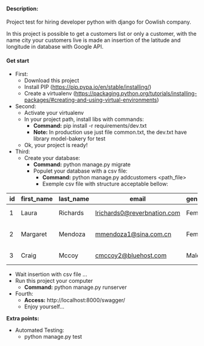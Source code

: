 #### Description:
Project test for hiring developer python with django for Oowlish company.

In this project is possible to get a customers list or only a customer, with the name city your 
customers live is made an insertion of the latitude and longitude in database with Google API.

#### Get start
* First:
    * Download this project
    * Install PIP (https://pip.pypa.io/en/stable/installing/)
    * Create a virtualenv 
    (https://packaging.python.org/tutorials/installing-packages/#creating-and-using-virtual-environments)
* Second:
    * Activate your virtualenv
    * In your project path, install libs with commands:
        * **Command:** pip install -r requirements/dev.txt
        * **Note:** In production use just file common.txt, the dev.txt have library 
        model-bakery for test 
    * Ok, your project is ready!
* Third:
    * Create your database:
        * **Command:** python manage.py migrate
        * Populet your database with a csv file:
            * **Command:** python manage.py addcustomers <path_file>
            * Exemple csv file with structure acceptable bellow:
            
|id		       |first_name	    |last_name		    |email			                |gender		   |company	      |city			            |title			        |
|------------- |------------- 	|------------- 		|------------- 	                |------------- |------------- |------------- 	        |------------- 	        |
|1	           |Laura	        |Richards	        |lrichards0@reverbnation.com	|Female		   |Meezzy		  |Warner, NH		        |Biostatistician III	|
|2	           |Margaret        |Mendoza	        |mmendoza1@sina.com.cn		    |Female		   |Skipfire	  |East Natchitoches, PA	|VP Marketing		    |
|3	           |Craig	        |Mccoy		        |cmccoy2@bluehost.com		    |Male		   |Quatz		  |Lyon, WV		            |Senior Sales Associate	|

      
   * Wait insertion with csv file ...
   * Run this project your computer
        * **Command:** python manage.py runserver
* Fourth:
    * **Access:** http://localhost:8000/swagger/
    * Enjoy yourself...
    
**Extra points:**
* Automated Testing:
    * python manage.py test
       

